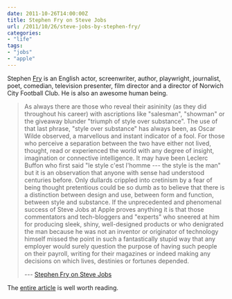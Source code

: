 ```yaml
---
date: 2011-10-26T14:00:00Z
title: Stephen Fry on Steve Jobs
url: /2011/10/26/steve-jobs-by-stephen-fry/
categories:
- "life"
tags:
- "jobs"
- "apple"
---
```


Stephen [Fry](http://en.wikipedia.org/wiki/Stephen_Fry) is an English actor, screenwriter, author, playwright, journalist, poet, comedian, television presenter, film director and a director of Norwich City Football Club. He is also an awesome human being.

> As always there are those who reveal their asininity (as they did throughout his career) with ascriptions like "salesman", "showman" or the giveaway blunder "triumph of style over substance".  The use of that last phrase, "style over substance" has always been, as Oscar Wilde observed, a marvellous and instant indicator of a fool. For those who perceive a separation between the two have either not lived, thought, read or experienced the world with any degree of insight, imagination or connective intelligence. It may have been Leclerc Buffon who first said "le style c'est l'homme --- the style is the man" but it is an observation that anyone with sense had understood centuries before. Only dullards crippled into cretinism by a fear of being thought pretentious could be so dumb as to believe that there is a distinction between design and use, between form and function, between style and substance. If the unprecedented and phenomenal success of Steve Jobs at Apple proves anything it is that those commentators and tech-bloggers and "experts" who sneered at him for producing sleek, shiny, well-designed products or who denigrated the man because he was not an inventor or originator of technology himself missed the point in such a fantastically stupid way that any employer would surely question the purpose of having such people on their payroll, writing for their magazines or indeed making any decisions on which lives, destinies or fortunes depended.
>
> --- [Stephen Fry on Steve Jobs](http://www.stephenfry.com/2011/10/06/steve-jobs/single-page/)

The [entire article](http://www.stephenfry.com/2011/10/06/steve-jobs/single-page/ "Stephen Fry, Steve Jobs.") is well worth reading.
